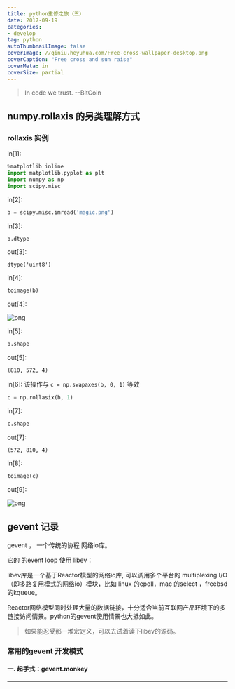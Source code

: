 ```yaml
---
title: python重修之旅（五）
date: 2017-09-19
categories:
- develop
tag: python
autoThumbnailImage: false
coverImage: //qiniu.heyuhua.com/Free-cross-wallpaper-desktop.png
coverCaption: "Free cross and sun raise"
coverMeta: in
coverSize: partial
---
```


> In code we trust. --BitCoin
<!--more-->

<!-- toc -->

## numpy.rollaxis 的另类理解方式

### rollaxis 实例

in[1]:

```python
%matplotlib inline
import matplotlib.pyplot as plt
import numpy as np
import scipy.misc
```

in[2]:

```python
b = scipy.misc.imread('magic.png')
```

in[3]:

```python
b.dtype
```

out[3]:

```
dtype('uint8')
```

in[4]:

```python
toimage(b)
```

out[4]:

![png](http://qiniu.heyuhua.com/output_5_0.png)

in[5]:

```python
b.shape
```

out[5]:

```
(810, 572, 4)
```

in[6]: 该操作与 `c = np.swapaxes(b, 0, 1)` 等效

```python
c = np.rollasix(b, 1)
```

in[7]:

```python
c.shape
```

out[7]:

```
(572, 810, 4)
```

in[8]:

```python
toimage(c)
```

out[9]:

![png](http://qiniu.heyuhua.com/output_7_0.png)

## gevent 记录

gevent ， 一个传统的协程 网络io库。

它的 的event loop 使用 libev：

libev库是一个基于Reactor模型的网络io库,  可以调用多个平台的 multiplexing I/O（即多路复用模式的网络io）模块，比如 linux 的epoll，mac 的select ，freebsd 的kqueue。

Reactor网络模型同时处理大量的数据链接，十分适合当前互联网产品环境下的多链接访问情景。python的gevent使用情景也大抵如此。

> 如果能忍受那一堆宏定义，可以去试着读下libev的源码。

### 常用的gevent 开发模式

#### 一. 起手式：gevent.monkey


****
